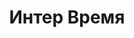 --- 
title: "Интер Время" 
site: "www.inter-time.com" 
town: "Ялта" 
tel: ["+38 (0654) 26-05-03, 23-06-61, +7 (978) 750-22-06"] 
address: "Россия, Республика Крым, г. Ялта, ул. Боткинская 10" 
mail: "director@inter-time.com" 
--- 